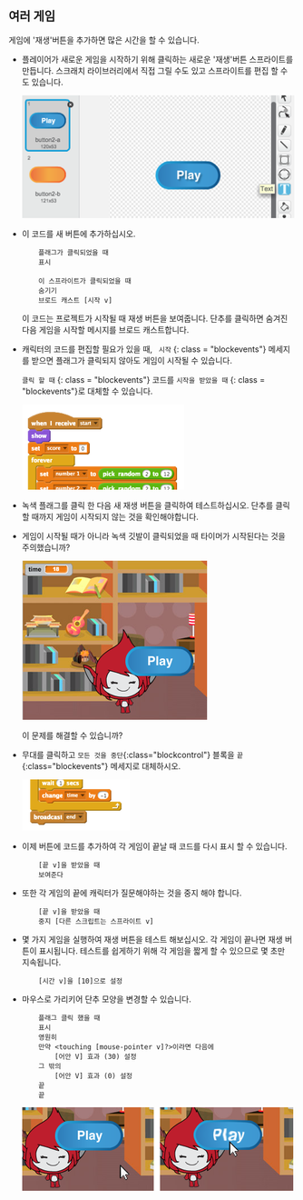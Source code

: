 ## 여러 게임

게임에 '재생'버튼을 추가하면 많은 시간을 할 수 있습니다.

+ 플레이어가 새로운 게임을 시작하기 위해 클릭하는 새로운 '재생'버튼 스프라이트를 만듭니다. 스크래치 라이브러리에서 직접 그릴 수도 있고 스프라이트를 편집 할 수도 있습니다.
    
    ![스크린샷](images/brain-play.png)

+ 이 코드를 새 버튼에 추가하십시오.
    
    ```blocks
        플래그가 클릭되었을 때
        표시
    
        이 스프라이트가 클릭되었을 때
        숨기기
        브로드 캐스트 [시작 v]
    ```
    
    이 코드는 프로젝트가 시작될 때 재생 버튼을 보여줍니다. 단추를 클릭하면 숨겨진 다음 게임을 시작할 메시지를 브로드 캐스트합니다.

+ 캐릭터의 코드를 편집할 필요가 있을 때, ` 시작` {: class = "blockevents"} 메세지를 받으면 플래그가 클릭되지 않아도 게임이 시작될 수 있습니다.
    
    ` 클릭 할 때 ` {: class = "blockevents"} 코드를 ` 시작을 받았을 때 ` {: class = "blockevents"}로 대체할 수 있습니다. 
    
    ![스크린샷](images/brain-start.png)

+ 녹색 플래그를 클릭 한 다음 새 재생 버튼을 클릭하여 테스트하십시오. 단추를 클릭 할 때까지 게임이 시작되지 않는 것을 확인해야합니다.

+ 게임이 시작될 때가 아니라 녹색 깃발이 클릭되었을 때 타이머가 시작된다는 것을 주의했습니까? 
    
    ![스크린샷](images/brain-timer-bug.png)
    
    이 문제를 해결할 수 있습니까?

+ 무대를 클릭하고 `모든 것을 중단`{:class="blockcontrol"} 블록을 `끝`{:class="blockevents"} 메세지로 대체하시오.
    
    ![스크린샷](images/brain-end.png)

+ 이제 버튼에 코드를 추가하여 각 게임이 끝날 때 코드를 다시 표시 할 수 있습니다.
    
    ```blocks
        [끝 v]을 받았을 때
        보여준다
    ```

+ 또한 각 게임의 끝에 캐릭터가 질문해야하는 것을 중지 해야 합니다.
    
    ```blocks
        [끝 v]을 받았을 때
        중지 [다른 스크립트는 스프라이트 v]
    ```

+ 몇 가지 게임을 실행하여 재생 버튼을 테스트 해보십시오. 각 게임이 끝나면 재생 버튼이 표시됩니다. 테스트를 쉽게하기 위해 각 게임을 짧게 할 수 있으므로 몇 초만 지속됩니다.
    
    ```blocks
        [시간 v]을 [10]으로 설정
    ```

+ 마우스로 가리키어 단추 모양을 변경할 수 있습니다.
    
    ```blocks
        플래그 클릭 했을 때
        표시
        영원히
        만약 <touching [mouse-pointer v]?>이라면 다음에
            [어안 V] 효과 (30) 설정
        그 밖의    
            [어안 V] 효과 (0) 설정
        끝
        끝
    ```
    
    ![스크린샷](images/brain-fisheye.png)